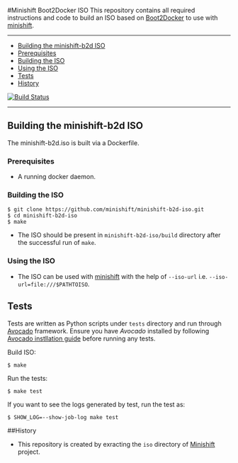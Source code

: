 #Minishift Boot2Docker ISO
This repository contains all required instructions and code to build an ISO based on [Boot2Docker](https://github.com/boot2docker/boot2docker) to use with [minishift](https://github.com/minishift/minishift).

----

<!-- MarkdownTOC -->

 - [Building the minishift-b2d ISO](#building-the-boot2docker-iso)
-  [Prerequisites](#prerequisites)
-  [Building the ISO](#building-the-iso)
-  [Using the ISO](#using-the-iso)
 -  [Tests](#tests)
 - [History](#history)

<!-- /MarkdownTOC -->

[![Build Status](https://ci.centos.org/buildStatus/icon?job=minishift-b2d-iso)](https://ci.centos.org/job/minishift-b2d-iso/)

----

<a name="building-the-boot2docker-iso"></a>
## Building the minishift-b2d ISO

The minishift-b2d.iso is built via a Dockerfile.

<a name="prerequisites"></a>

### Prerequisites

* A running docker daemon.

<a name="building-the-iso"></a>
### Building the ISO

```
$ git clone https://github.com/minishift/minishift-b2d-iso.git
$ cd minishift-b2d-iso
$ make
```
- The ISO should be present in `minishift-b2d-iso/build` directory after the successful run of `make`.

<a name="using-the-iso"></a>
### Using the ISO
- The ISO can be used with [minishift](https://github.com/minishift/minishift) with the help of `--iso-url` i.e. `--iso-url=file:///$PATHTOISO`.

<a name="tests"></a>
## Tests

Tests are written as Python scripts under `tests` directory and run through [Avocado](avocado-framework.readthedocs.io) framework. Ensure you have _Avocado_ installed by following [Avocado instllation guide](http://avocado-framework.readthedocs.io/en/44.0/GetStartedGuide.html#installing-avocado) before running any tests.

Build ISO:
```
$ make
```

Run the tests:
```
$ make test
```

If you want to see the logs generated by test, run the test as:
```
$ SHOW_LOG=--show-job-log make test
```

<a name="history"></a>
##History

- This repository is created by exracting the `iso` directory of [Minishift](https://github.com/minishift/minishift) project.
